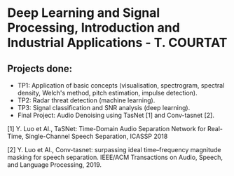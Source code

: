 # Deep Learning and Signal Processing, Introduction and Industrial Applications - T. COURTAT
## Projects done:
- TP1: Application of basic concepts (visualisation, spectrogram, spectral density, Welch's method, pitch estimation, impulse detection).
- TP2: Radar threat detection (machine learning).
- TP3: Signal classification and SNR analysis (deep learning).
- Final Project: Audio Denoising using TasNet [1] and Conv-tasnet [2].

[1] Y. Luo et Al., TaSNet: Time-Domain Audio Separation Network for Real-Time, Single-Channel Speech Separation, ICASSP 2018

[2] Y. Luo et Al., Conv-tasnet: surpassing ideal time–frequency magnitude masking for speech separation. IEEE/ACM Transactions on Audio, Speech, and Language Processing, 2019.

